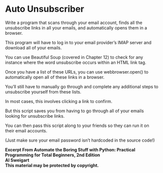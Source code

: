 
# Auto Unsubscriber

Write a program that scans through your email account, finds all the unsubscribe links in all your emails, and automatically opens them in a browser. 

This program will have to log in to your email provider’s IMAP server and download all of your emails. 

You can use Beautiful Soup (covered in Chapter 12) to check for any instance where the word unsubscribe occurs within an HTML link tag.

Once you have a list of these URLs, you can use webbrowser.open() to automatically open all of these links in a browser.

You’ll still have to manually go through and complete any additional steps to unsubscribe yourself from these lists. 

In most cases, this involves clicking a link to confirm.

But this script saves you from having to go through all of your emails looking for unsubscribe links. 

You can then pass this script along to your friends so they can run it on their email accounts. 

(Just make sure your email password isn’t hardcoded in the source code!)

**Excerpt From Automate the Boring Stuff with Python: Practical Programming for Total Beginners, 2nd Edition  
Al Sweigart  
This material may be protected by copyright.**